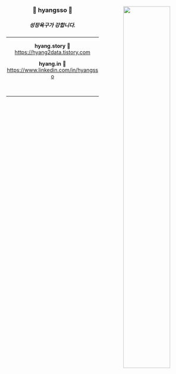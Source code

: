 <div align="center">

  <img align="right" width="50%" src="https://github-readme-stats.vercel.app/api?username=hyangsso&theme=tokyonight&show_icons=true"/>

  ### 🐰 hyangsso 🐰
##### 성장욕구가 강합니다.
 
 ___

  **hyang.story**  🥕  https://hyang2data.tistory.com

  **hyang.in**  🥕  https://www.linkedin.com/in/hyangsso

<br>

</div>

---
<!-- 
 <img align="left" src="https://github-readme-stats.vercel.app/api/top-langs/?username=seondal&theme=dracula&exclude_repo=2020_1_CPL,2021_1_OOP,2021_2_ESL&layout=compact&langs_count=6"/>
 
<div align="left">
#### My skills 🥕 

<img src="https://img.shields.io/badge/python-blue?style=plastic&logo=python&logoColor=3776AB"/>
<img src="https://img.shields.io/badge/mysql-green?style=plastic&logo=mysql&logoColor=4479A1"/>
<img src="https://img.shields.io/badge/html-yellow?style=plastic&logo=html5&logoColor=E34F26"/>
<img src="https://img.shields.io/badge/tensorflow-red?style=plastic&logo=tensorflow&logoColor=FF6F00"/>
<img src="https://img.shields.io/badge/airflow-blue?style=plastic&logo=airflow&logoColor=017CEE"/>
<img src="https://img.shields.io/badge/aws-orange?style=plastic&logo=amazonaws&logoColor=232F3E"/>
<br>
<img src="https://img.shields.io/badge/django-darkgreen?style=plastic&logo=django&logoColor=092E20"/>
<img src="https://img.shields.io/badge/kafka-orange?style=plastic&logo=kafka&logoColor=231F20"/>

-->
